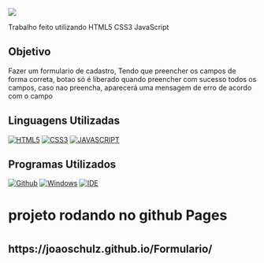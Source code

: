 <img src = "https://gist.githubusercontent.com/JoaoSchulz/672a9421bd25e0b95a4b9c97ca96ca29/raw/c2d70197aeb5b89592e7fecc46757d9403b5d570/Form.svg">
<p> Trabalho feito utilizando HTML5  CSS3 JavaScript</p>

<h2> Objetivo </h2>

<p> Fazer um formulario de cadastro, Tendo que preencher os campos de forma correta, botao só é liberado quando preencher com sucesso todos os campos, caso nao preencha, aparecerá uma mensagem de erro de acordo com o campo</p>

<h2> Linguagens Utilizadas </h2>

[![HTML5](https://img.shields.io/badge/HTML5-E34F26?style=for-the-badge&logo=html5&logoColor=white)](https://developer.mozilla.org/pt-BR/docs/Web/HTML)
[![CSS3](https://img.shields.io/badge/CSS3-1572B6?style=for-the-badge&logo=css3&logoColor=white)](https://developer.mozilla.org/pt-BR/docs/Web/CSS)
[![JAVASCRIPT](https://img.shields.io/badge/JavaScript-F7DF1E?style=for-the-badge&logo=javascript&logoColor=black)](https://developer.mozilla.org/pt-BR/docs/Web/JavaScript)

<h2> Programas Utilizados </h2>

[![Github](https://img.shields.io/badge/GitHub-100000?style=for-the-badge&logo=github&logoColor=white)](https://github.com/seu-usuario/seu-repositorio/projects/1)
[![Windows](https://img.shields.io/badge/Windows-0078D6?style=for-the-badge&logo=windows&logoColor=white)](https://www.microsoft.com/pt-br/windows/get-windows-10)
[![IDE](https://img.shields.io/badge/Visual_studio_code-0078D4?style=for-the-badge&logo=visual%20studio%20code&logoColor=white)](https://code.visualstudio.com/)

<h1> projeto rodando no github Pages <h1>

<h2> https://joaoschulz.github.io/Formulario/ <h2>
